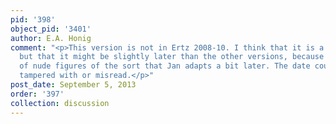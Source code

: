 ```yaml
---
pid: '398'
object_pid: '3401'
author: E.A. Honig
comment: "<p>This version is not in Ertz 2008-10. I think that it is a real Jan Brueghel
  but that it might be slightly later than the other versions, because it has a tangle
  of nude figures of the sort that Jan adapts a bit later. The date could have been
  tampered with or misread.</p>"
post_date: September 5, 2013
order: '397'
collection: discussion
---
```

